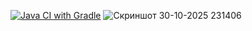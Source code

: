 [![Java CI with Gradle](https://github.com/Aleksey0510/Allure/actions/workflows/gradle.yml/badge.svg)](https://github.com/Aleksey0510/Allure/actions/workflows/gradle.yml)
![Скриншот 30-10-2025 231406](https://github.com/user-attachments/assets/f9c9b95b-b068-44c3-a4e9-99cf2e0520b4)
